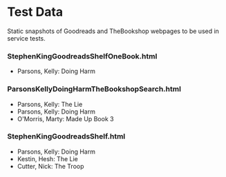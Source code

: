 # Test Data

Static snapshots of Goodreads and TheBookshop webpages to be used in service tests.

### StephenKingGoodreadsShelfOneBook.html

* Parsons, Kelly: Doing Harm

### ParsonsKellyDoingHarmTheBookshopSearch.html

* Parsons, Kelly: The Lie
* Parsons, Kelly: Doing Harm
* O'Morris, Marty: Made Up Book 3

### StephenKingGoodreadsShelf.html

* Parsons, Kelly: Doing Harm
* Kestin, Hesh: The Lie
* Cutter, Nick: The Troop